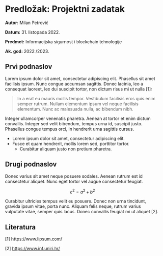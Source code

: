 # Predložak: Projektni zadatak

**Autor:** Milan Petrović

**Datum:** 31. listopada 2022.

**Predmet:** Informacijska sigurnost i blockchain tehnologije

**Ak. god:** 2022./2023.

## Prvi podnaslov

Lorem ipsum dolor sit amet, consectetur adipiscing elit. Phasellus sit amet facilisis ipsum. Nunc congue accumsan sagittis. Donec lacinia, leo a consequat laoreet, leo dui suscipit tortor, non dictum risus mi ut nulla [1]:

> In a erat eu mauris mollis tempor. Vestibulum facilisis eros quis enim semper rutrum. Nullam elementum ipsum vel neque facilisis elementum. Nunc ac malesuada nulla, ac bibendum nibh.

Integer ullamcorper venenatis pharetra. Aenean at tortor et enim dictum convallis. Integer sed velit bibendum, tempus urna id, suscipit justo. Phasellus congue tempus orci, in hendrerit urna sagittis cursus.

- Lorem ipsum dolor sit amet, consectetur adipiscing elit.
- Fusce et quam hendrerit, mollis lorem sed, porttitor tortor.
  - Curabitur aliquam justo non pretium pharetra.

## Drugi podnaslov

Donec varius sit amet neque posuere sodales. Aenean rutrum est id consectetur aliquet. Nunc eget tortor vel augue consectetur feugiat.

$$ c^2 = a^2 + b^2$$

Curabitur ultricies tempus velit eu posuere. Donec non urna tincidunt, gravida ipsum vitae, porta nunc. Aliquam felis neque, rutrum varius vulputate vitae, semper quis lacus. Donec convallis feugiat mi ut aliquet [2].

## Literatura

[1] <https://www.lipsum.com/>

[2] <https://www.inf.uniri.hr/>
